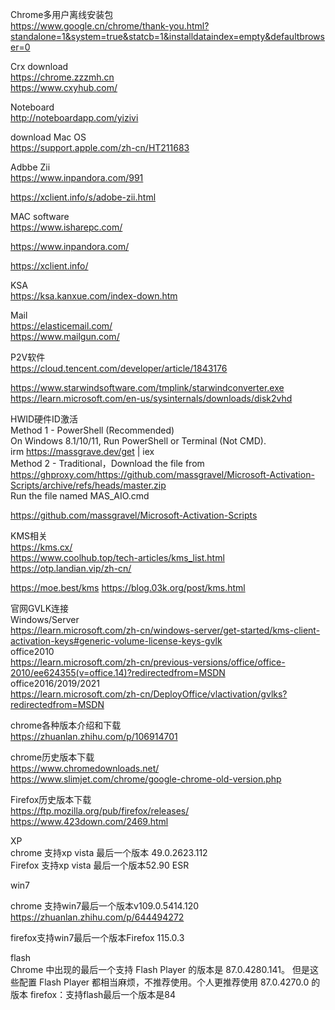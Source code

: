 Chrome多用户离线安装包    
https://www.google.cn/chrome/thank-you.html?standalone=1&system=true&statcb=1&installdataindex=empty&defaultbrowser=0


Crx download  
https://chrome.zzzmh.cn  
https://www.cxyhub.com/

Noteboard  
http://noteboardapp.com/yizivi


download Mac OS  
https://support.apple.com/zh-cn/HT211683     


Adbbe Zii   
https://www.inpandora.com/991     

https://xclient.info/s/adobe-zii.html


MAC software  
https://www.isharepc.com/

https://www.inpandora.com/

https://xclient.info/


KSA      
https://ksa.kanxue.com/index-down.htm

Mail     
https://elasticemail.com/     
https://www.mailgun.com/

P2V软件  
https://cloud.tencent.com/developer/article/1843176 

https://www.starwindsoftware.com/tmplink/starwindconverter.exe  
https://learn.microsoft.com/en-us/sysinternals/downloads/disk2vhd 

HWID硬件ID激活    
Method 1 - PowerShell (Recommended)    
On Windows 8.1/10/11, Run PowerShell or Terminal (Not CMD).    
irm https://massgrave.dev/get | iex    
Method 2 - Traditional，Download the file from    
https://ghproxy.com/https://github.com/massgravel/Microsoft-Activation-Scripts/archive/refs/heads/master.zip    
Run the file named MAS_AIO.cmd    

https://github.com/massgravel/Microsoft-Activation-Scripts    

KMS相关    
https://kms.cx/    
https://www.coolhub.top/tech-articles/kms_list.html    
https://otp.landian.vip/zh-cn/    

https://moe.best/kms
https://blog.03k.org/post/kms.html        

官网GVLK连接    
Windows/Server    
https://learn.microsoft.com/zh-cn/windows-server/get-started/kms-client-activation-keys#generic-volume-license-keys-gvlk    
office2010    
https://learn.microsoft.com/zh-cn/previous-versions/office/office-2010/ee624355(v=office.14)?redirectedfrom=MSDN    
office2016/2019/2021    
https://learn.microsoft.com/zh-cn/DeployOffice/vlactivation/gvlks?redirectedfrom=MSDN     

chrome各种版本介绍和下载         
https://zhuanlan.zhihu.com/p/106914701

chrome历史版本下载     
https://www.chromedownloads.net/    
https://www.slimjet.com/chrome/google-chrome-old-version.php

Firefox历史版本下载     
https://ftp.mozilla.org/pub/firefox/releases/    
https://www.423down.com/2469.html

XP    
chrome 支持xp vista 最后一个版本 49.0.2623.112    
Firefox 支持xp vista 最后一个版本52.90 ESR     

win7    

chrome 支持win7最后一个版本v109.0.5414.120    
https://zhuanlan.zhihu.com/p/644494272

firefox支持win7最后一个版本Firefox 115.0.3

flash    
Chrome 中出现的最后一个支持 Flash Player 的版本是 87.0.4280.141。
但是这些配置 Flash Player 都相当麻烦，不推荐使用。个人更推荐使用 87.0.4270.0 的版本
firefox：支持flash最后一个版本是84

